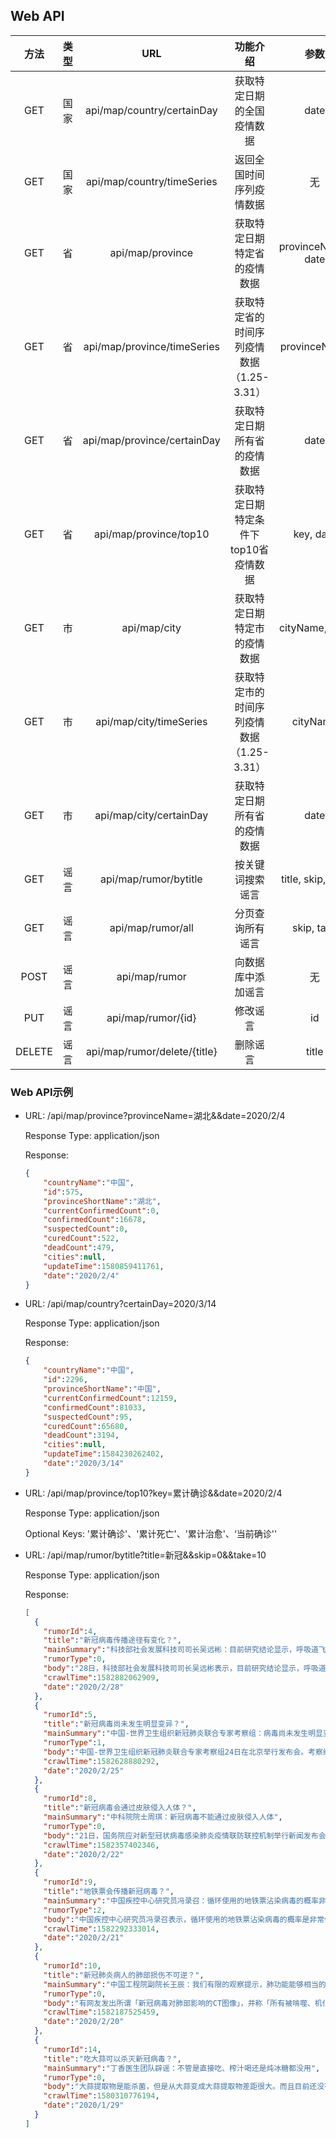 ## Web API

|  方法  | 类型 |             URL              |                 功能介绍                  |        参数        | 返回值 |
| :----: | :--: | :--------------------------: | :---------------------------------------: | :----------------: | :----: |
|  GET   | 国家 |  api/map/country/certainDay  |        获取特定日期的全国疫情数据         |        date        | Object |
|  GET   | 国家 |  api/map/country/timeSeries  |         返回全国时间序列疫情数据          |         无         | Array  |
|  GET   |  省  |       api/map/province       |       获取特定日期特定省的疫情数据        | provinceName, date | Object |
|  GET   |  省  | api/map/province/timeSeries  | 获取特定省的时间序列疫情数据（1.25-3.31） |    provinceName    | Array  |
|  GET   |  省  | api/map/province/certainDay  |       获取特定日期所有省的疫情数据        |        date        | Array  |
|  GET   |  省  |    api/map/province/top10    |   获取特定日期特定条件下top10省疫情数据   |     key, date      | Array  |
|  GET   |  市  |         api/map/city         |       获取特定日期特定市的疫情数据        |   cityName, date   | Object |
|  GET   |  市  |   api/map/city/timeSeries    | 获取特定市的时间序列疫情数据（1.25-3.31） |      cityName      | Array  |
|  GET   |  市  |   api/map/city/certainDay    |       获取特定日期所有省的疫情数据        |        date        | Array  |
|  GET   | 谣言 |    api/map/rumor/bytitle     |             按关键词搜索谣言              | title, skip, take  | Array  |
|  GET   | 谣言 |      api/map/rumor/all       |             分页查询所有谣言              |     skip, take     | Array  |
|  POST  | 谣言 |        api/map/rumor         |            向数据库中添加谣言             |         无         |   无   |
|  PUT   | 谣言 |      api/map/rumor/{id}      |                 修改谣言                  |         id         |   无   |
| DELETE | 谣言 | api/map/rumor/delete/{title} |                 删除谣言                  |       title        |   无   |

### Web API示例

- URL: /api/map/province?provinceName=湖北&&date=2020/2/4

  Response Type: application/json

  Response:

  ```json
  {
      "countryName":"中国",
      "id":575,
      "provinceShortName":"湖北",
      "currentConfirmedCount":0,
      "confirmedCount":16678,
      "suspectedCount":0,
      "curedCount":522,
      "deadCount":479,
      "cities":null,
      "updateTime":1580859411761,
      "date":"2020/2/4"
  }
  ```

- URL: /api/map/country?certainDay=2020/3/14

  Response Type: application/json

  Response:

  ```json
  {
      "countryName":"中国",
      "id":2296,
      "provinceShortName":"中国",
      "currentConfirmedCount":12159,
      "confirmedCount":81033,
      "suspectedCount":95,
      "curedCount":65680,
      "deadCount":3194,
      "cities":null,
      "updateTime":1584230262402,
      "date":"2020/3/14"
  }
  ```

- URL: /api/map/province/top10?key=累计确诊&&date=2020/2/4

  Response Type: application/json

  Optional Keys: '累计确诊'、'累计死亡'、'累计治愈'、‘当前确诊''

- URL: /api/map/rumor/bytitle?title=新冠&&skip=0&&take=10

  Response Type: application/json

  Response:

  ```json
  [
    {
      "rumorId":4,
      "title":"新冠病毒传播途径有变化？",
      "mainSummary":"科技部社会发展科技司司长吴远彬：目前研究结论显示，呼吸道飞沫和密切接触传播仍然是主要传播途径",
      "rumorType":0,
      "body":"28日，科技部社会发展科技司司长吴远彬表示，目前研究结论显示，呼吸道飞沫和密切接触传播仍然是主要传播途径。粪口传播有一定风险，但传播能力和条件还需进一步相应研究证实。针对气溶胶传播，中国医科院实验动物所开展相应实验，气溶胶传播要同时满足密闭的空间、较长的时间、高浓度病毒三个条件，在这些条件下才有传染的可能性。通风条件良好的日常生活中气溶胶传播可能性小。",
      "crawlTime":1582882062909,
      "date":"2020/2/28"
    },
    {
      "rumorId":5,
      "title":"新冠病毒尚未发生明显变异？",
      "mainSummary":"中国-世界卫生组织新冠肺炎联合专家考察组：病毒尚未发生明显变异",
      "rumorType":1,
      "body":"中国-世界卫生组织新冠肺炎联合专家考察组24日在北京举行发布会。考察组中方组长梁万年：通过对不同地点分离出的104株新冠病毒株进行全基因组测序，证实同源性达99.9%，提示病毒尚未发生明显变异。",
      "crawlTime":1582628880292,
      "date":"2020/2/25"
    },
    {
      "rumorId":8,
      "title":"新冠病毒会通过皮肤侵入人体？",
      "mainSummary":"中科院院士周琪：新冠病毒不能通过皮肤侵入人体",
      "rumorType":0,
      "body":"21日，国务院应对新型冠状病毒感染肺炎疫情联防联控机制举行新闻发布会。针对病毒是怎么侵入人体的问题，周琪解释：病毒主要是从人体黏膜侵入，如口腔、鼻腔和眼部，因此必须做好对这些部位的重点防护。周琪指出，科学试验证明，新冠病毒是不会通过皮肤传播的。即使如大家担心的粪口传播，只要保持正确的洗手方法和养成勤洗手的习惯，也可避免病毒通过这些途径传播。",
      "crawlTime":1582357402346,
      "date":"2020/2/22"
    },
    {
      "rumorId":9,
      "title":"地铁票会传播新冠病毒？",
      "mainSummary":"中国疾控中心研究员冯录召：循环使用的地铁票沾染病毒的概率非常低。",
      "rumorType":2,
      "body":"中国疾控中心研究员冯录召表示，循环使用的地铁票沾染病毒的概率是非常低的，但为了避免可能的接触，还是推荐使用公交卡或手机App来支付，乘坐地铁后及时洗手。目前，新冠肺炎的传播途径仍然是以飞沫传播和接触传播为主，戴口罩、勤洗手、保持卫生是有效预防病毒的手段。",
      "crawlTime":1582292333014,
      "date":"2020/2/21"
    },
    {
      "rumorId":10,
      "title":"新冠肺炎病人的肺部损伤不可逆？",
      "mainSummary":"中国工程院副院长王辰：我们有限的观察提示，肺功能能够相当的成长或完全的恢复",
      "rumorType":0,
      "body":"有网友发出所谓「新冠病毒对肺部影响的CT图像」，并称「所有被啃噬、机化的肺组织都不会再恢复了，愈后会形成无任何肺功能的瘢痕组织」。 实际上此说法不实，中国工程院副院长，呼吸与危重症医学专家王辰表示：「我们有限的观察提示，肺功能能够相当的成长或完全的恢复。」也就是说，受损的肺是完全有机会修复的，大家不要被谣言骗了。",
      "crawlTime":1582187525459,
      "date":"2020/2/20"
    },
    {
      "rumorId":14,
      "title":"吃大蒜可以杀灭新冠病毒？",
      "mainSummary":"丁香医生团队辟谣：不管是直接吃、榨汁喝还是炖冰糖都没用",
      "rumorType":0,
      "body":"大蒜提取物是能杀菌，但是从大蒜变成大蒜提取物差距很大。而且目前还没有临床试验数据证明大蒜的抗病毒效果，就不要指望它能杀灭新型冠状病毒啦。",
      "crawlTime":1580310776194,
      "date":"2020/1/29"
    }
  ]
  ```

